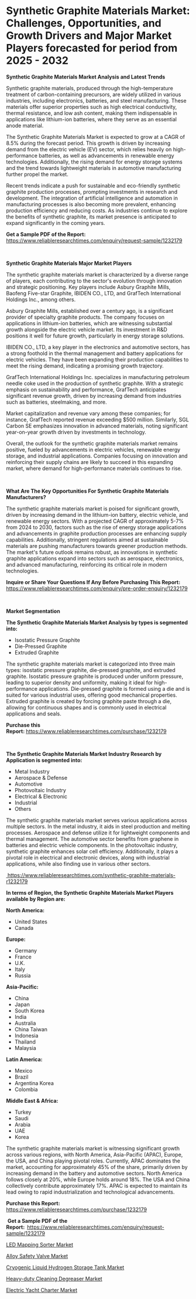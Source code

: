 <p><h1>Synthetic Graphite Materials Market: Challenges, Opportunities, and Growth Drivers and Major Market Players forecasted for period from 2025 - 2032</h1></p><p><strong>Synthetic Graphite Materials Market Analysis and Latest Trends</strong></p>
<p><p>Synthetic graphite materials, produced through the high-temperature treatment of carbon-containing precursors, are widely utilized in various industries, including electronics, batteries, and steel manufacturing. These materials offer superior properties such as high electrical conductivity, thermal resistance, and low ash content, making them indispensable in applications like lithium-ion batteries, where they serve as an essential anode material.</p><p>The Synthetic Graphite Materials Market is expected to grow at a CAGR of 8.5% during the forecast period. This growth is driven by increasing demand from the electric vehicle (EV) sector, which relies heavily on high-performance batteries, as well as advancements in renewable energy technologies. Additionally, the rising demand for energy storage systems and the trend towards lightweight materials in automotive manufacturing further propel the market.</p><p>Recent trends indicate a push for sustainable and eco-friendly synthetic graphite production processes, prompting investments in research and development. The integration of artificial intelligence and automation in manufacturing processes is also becoming more prevalent, enhancing production efficiency and reducing costs. As industries continue to explore the benefits of synthetic graphite, its market presence is anticipated to expand significantly in the coming years.</p></p>
<p><strong>Get a Sample PDF of the Report:&nbsp;</strong> <a href="https://www.reliableresearchtimes.com/enquiry/request-sample/1232179?utm_campaign=2198&utm_medium=2&utm_source=Github&utm_content=ia&utm_term=02022025&utm_id=synthetic-graphite-materials">https://www.reliableresearchtimes.com/enquiry/request-sample/1232179</a></p>
<p>&nbsp;</p>
<p><strong>Synthetic Graphite Materials Major Market Players</strong></p>
<p><p>The synthetic graphite materials market is characterized by a diverse range of players, each contributing to the sector's evolution through innovation and strategic positioning. Key players include Asbury Graphite Mills, Baofeng Five-star Graphite, IBIDEN CO., LTD, and GrafTech International Holdings Inc., among others.</p><p>Asbury Graphite Mills, established over a century ago, is a significant provider of specialty graphite products. The company focuses on applications in lithium-ion batteries, which are witnessing substantial growth alongside the electric vehicle market. Its investment in R&D positions it well for future growth, particularly in energy storage solutions.</p><p>IBIDEN CO., LTD, a key player in the electronics and automotive sectors, has a strong foothold in the thermal management and battery applications for electric vehicles. They have been expanding their production capabilities to meet the rising demand, indicating a promising growth trajectory.</p><p>GrafTech International Holdings Inc. specializes in manufacturing petroleum needle coke used in the production of synthetic graphite. With a strategic emphasis on sustainability and performance, GrafTech anticipates significant revenue growth, driven by increasing demand from industries such as batteries, steelmaking, and more.</p><p>Market capitalization and revenue vary among these companies; for instance, GrafTech reported revenue exceeding $500 million. Similarly, SGL Carbon SE emphasizes innovation in advanced materials, noting significant year-on-year growth driven by investments in technology.</p><p>Overall, the outlook for the synthetic graphite materials market remains positive, fueled by advancements in electric vehicles, renewable energy storage, and industrial applications. Companies focusing on innovation and reinforcing their supply chains are likely to succeed in this expanding market, where demand for high-performance materials continues to rise.</p></p>
<p>&nbsp;</p>
<p><strong>What Are The Key Opportunities For Synthetic Graphite Materials Manufacturers?</strong></p>
<p><p>The synthetic graphite materials market is poised for significant growth, driven by increasing demand in the lithium-ion battery, electric vehicle, and renewable energy sectors. With a projected CAGR of approximately 5-7% from 2024 to 2030, factors such as the rise of energy storage applications and advancements in graphite production processes are enhancing supply capabilities. Additionally, stringent regulations aimed at sustainable materials are pushing manufacturers towards greener production methods. The market's future outlook remains robust, as innovations in synthetic graphite applications expand into sectors such as aerospace, electronics, and advanced manufacturing, reinforcing its critical role in modern technologies.</p></p>
<p><strong>Inquire or Share Your Questions If Any Before Purchasing This Report:</strong> <a href="https://www.reliableresearchtimes.com/enquiry/pre-order-enquiry/1232179?utm_campaign=2198&utm_medium=2&utm_source=Github&utm_content=ia&utm_term=02022025&utm_id=synthetic-graphite-materials">https://www.reliableresearchtimes.com/enquiry/pre-order-enquiry/1232179</a></p>
<p>&nbsp;</p>
<p><strong>Market Segmentation</strong></p>
<p><strong>The Synthetic Graphite Materials Market Analysis by types is segmented into:</strong></p>
<p><ul><li>Isostatic Pressure Graphite</li><li>Die-Pressed Graphite</li><li>Extruded Graphite</li></ul></p>
<p><p>The synthetic graphite materials market is categorized into three main types: isostatic pressure graphite, die-pressed graphite, and extruded graphite. Isostatic pressure graphite is produced under uniform pressure, leading to superior density and uniformity, making it ideal for high-performance applications. Die-pressed graphite is formed using a die and is suited for various industrial uses, offering good mechanical properties. Extruded graphite is created by forcing graphite paste through a die, allowing for continuous shapes and is commonly used in electrical applications and seals.</p></p>
<p><strong>Purchase this Report:&nbsp;</strong><a href="https://www.reliableresearchtimes.com/purchase/1232179?utm_campaign=2198&utm_medium=2&utm_source=Github&utm_content=ia&utm_term=02022025&utm_id=synthetic-graphite-materials">https://www.reliableresearchtimes.com/purchase/1232179</a></p>
<p>&nbsp;</p>
<p><strong>The Synthetic Graphite Materials Market Industry Research by Application is segmented into:</strong></p>
<p><ul><li>Metal Industry</li><li>Aerospace & Defense</li><li>Automotive</li><li>Photovoltaic Industry</li><li>Electrical & Electronic</li><li>Industrial</li><li>Others</li></ul></p>
<p><p>The synthetic graphite materials market serves various applications across multiple sectors. In the metal industry, it aids in steel production and melting processes. Aerospace and defense utilize it for lightweight components and thermal management. The automotive sector benefits from graphene in batteries and electric vehicle components. In the photovoltaic industry, synthetic graphite enhances solar cell efficiency. Additionally, it plays a pivotal role in electrical and electronic devices, along with industrial applications, while also finding use in various other sectors.</p></p>
<p><a href="https://www.reliableresearchtimes.com/synthetic-graphite-materials-r1232179?utm_campaign=2198&utm_medium=2&utm_source=Github&utm_content=ia&utm_term=02022025&utm_id=synthetic-graphite-materials">&nbsp;https://www.reliableresearchtimes.com/synthetic-graphite-materials-r1232179</a></p>
<p><strong>In terms of Region, the Synthetic Graphite Materials Market Players available by Region are:</strong></p>
<p>
    <p> <strong> North America: </strong>
        <ul>
            <li>United States</li>
            <li>Canada</li>
        </ul>
        </p> 
    <p> <strong> Europe: </strong>
        <ul>
            <li>Germany</li>
            <li>France</li>
            <li>U.K.</li>
            <li>Italy</li>
            <li>Russia</li>
        </ul>
        </p> 
    <p> <strong> Asia-Pacific: </strong>
        <ul>
            <li>China</li>
            <li>Japan</li>
            <li>South Korea</li>
            <li>India</li>
            <li>Australia</li>
            <li>China Taiwan</li>
            <li>Indonesia</li>
            <li>Thailand</li>
            <li>Malaysia</li>
        </ul>
        </p> 
    <p> <strong> Latin America: </strong>
        <ul>
            <li>Mexico</li>
            <li>Brazil</li>
            <li>Argentina Korea</li>
            <li>Colombia</li>
        </ul>
        </p> 
    <p> <strong> Middle East & Africa: </strong>
        <ul>
            <li>Turkey</li>
            <li>Saudi</li>
            <li>Arabia</li>
            <li>UAE</li>
            <li>Korea</li>
        </ul>
    </p>
    </p>
<p><p>The synthetic graphite materials market is witnessing significant growth across various regions, with North America, Asia-Pacific (APAC), Europe, the USA, and China playing pivotal roles. Currently, APAC dominates the market, accounting for approximately 45% of the share, primarily driven by increasing demand in the battery and automotive sectors. North America follows closely at 20%, while Europe holds around 18%. The USA and China collectively contribute approximately 17%. APAC is expected to maintain its lead owing to rapid industrialization and technological advancements.</p></p>
<p><strong>Purchase this Report: </strong><a href="https://www.reliableresearchtimes.com/purchase/1232179?utm_campaign=2198&utm_medium=2&utm_source=Github&utm_content=ia&utm_term=02022025&utm_id=synthetic-graphite-materials">https://www.reliableresearchtimes.com/purchase/1232179</a></p>
<p>&nbsp;<strong>Get a Sample PDF of the Report:&nbsp;&nbsp;</strong><a href="https://www.reliableresearchtimes.com/enquiry/request-sample/1232179?utm_campaign=2198&utm_medium=2&utm_source=Github&utm_content=ia&utm_term=02022025&utm_id=synthetic-graphite-materials">https://www.reliableresearchtimes.com/enquiry/request-sample/1232179</a></p>
<p><strong></strong></p>
<p><p><a href="https://www.linkedin.com/pulse/detailed-led-mapping-sorter-market-report-2025-2032-technology-jr5mc?utm_campaign=2198&utm_medium=2&utm_source=Github&utm_content=ia&utm_term=02022025&utm_id=synthetic-graphite-materials">LED Mapping Sorter Market</a></p><p><a href="https://www.linkedin.com/pulse/exploring-alloy-safety-valve-market-trends-size-expected-xjqif?utm_campaign=2198&utm_medium=2&utm_source=Github&utm_content=ia&utm_term=02022025&utm_id=synthetic-graphite-materials">Alloy Safety Valve Market</a></p><p><a href="https://www.linkedin.com/pulse/navigating-global-cryogenic-liquid-hydrogen-storage-tank-market-qwjmc?utm_campaign=2198&utm_medium=2&utm_source=Github&utm_content=ia&utm_term=02022025&utm_id=synthetic-graphite-materials">Cryogenic Liquid Hydrogen Storage Tank Market</a></p><p><a href="https://www.linkedin.com/pulse/future-revenue-market-insights-heavy-duty-cleaning-xrpac?utm_campaign=2198&utm_medium=2&utm_source=Github&utm_content=ia&utm_term=02022025&utm_id=synthetic-graphite-materials">Heavy-duty Cleaning Degreaser Market</a></p><p><a href="https://www.linkedin.com/pulse/insights-electric-yacht-charter-market-players-size-geographical-skaqf?utm_campaign=2198&utm_medium=2&utm_source=Github&utm_content=ia&utm_term=02022025&utm_id=synthetic-graphite-materials">Electric Yacht Charter Market</a></p></p>